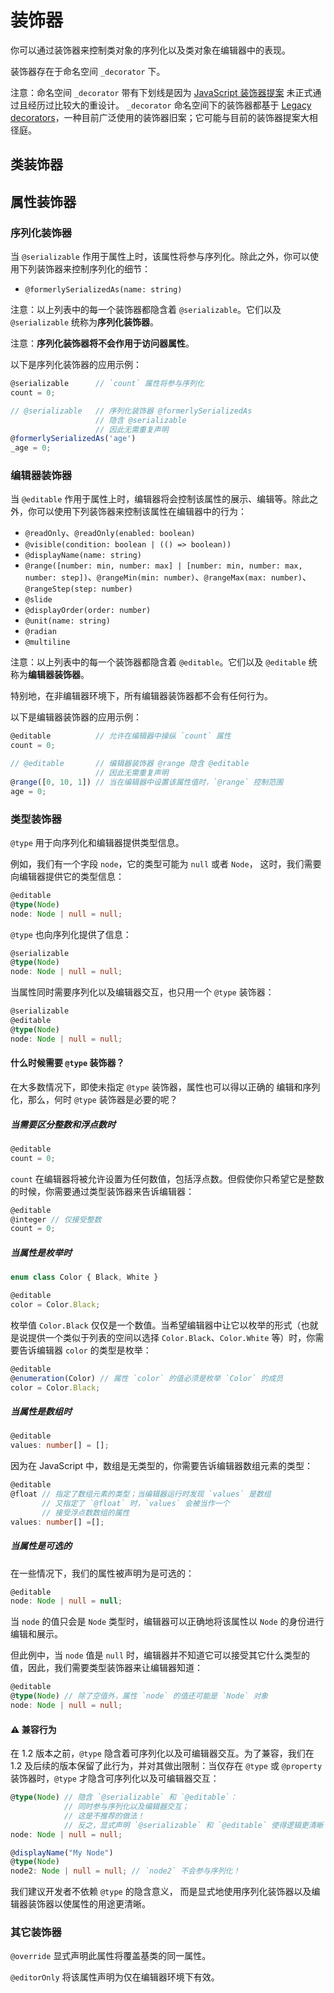 
# 装饰器

你可以通过装饰器来控制类对象的序列化以及类对象在编辑器中的表现。

装饰器存在于命名空间 `_decorator` 下。

注意：命名空间 `_decorator` 带有下划线是因为 [JavaScript 装饰器提案](https://github.com/tc39/proposal-decorators) 
未正式通过且经历过比较大的重设计。
`_decorator` 命名空间下的装饰器都基于 [Legacy decorators](https://github.com/tc39/proposal-decorators#comparison-with-babel-legacy-decorators)，一种目前广泛使用的装饰器旧案；它可能与目前的装饰器提案大相径庭。


## 类装饰器


## 属性装饰器

### 序列化装饰器

当 `@serializable` 作用于属性上时，该属性将参与序列化。除此之外，你可以使用下列装饰器来控制序列化的细节：

- `@formerlySerializedAs(name: string)`

注意：以上列表中的每一个装饰器都隐含着 `@serializable`。它们以及 `@serializable` 统称为**序列化装饰器**。

注意：**序列化装饰器将不会作用于访问器属性**。

以下是序列化装饰器的应用示例：

```ts
@serializable      // `count` 属性将参与序列化
count = 0;

// @serializable   // 序列化装饰器 @formerlySerializedAs 
                   // 隐含 @serializable
                   // 因此无需重复声明
@formerlySerializedAs('age')
_age = 0;
```

### 编辑器装饰器

当 `@editable` 作用于属性上时，编辑器将会控制该属性的展示、编辑等。除此之外，你可以使用下列装饰器来控制该属性在编辑器中的行为：

- `@readOnly`、`@readOnly(enabled: boolean)`
- `@visible(condition: boolean | (() => boolean))`
- `@displayName(name: string)`
- `@range([number: min, number: max] | [number: min, number: max, number: step])`、`@rangeMin(min: number)`、`@rangeMax(max: number)`、`@rangeStep(step: number)`
- `@slide`
- `@displayOrder(order: number)`
- `@unit(name: string)`
- `@radian`
- `@multiline`

注意：以上列表中的每一个装饰器都隐含着 `@editable`。它们以及 `@editable` 统称为**编辑器装饰器**。

特别地，在非编辑器环境下，所有编辑器装饰器都不会有任何行为。

以下是编辑器装饰器的应用示例：

```ts
@editable          // 允许在编辑器中操纵 `count` 属性
count = 0;

// @editable       // 编辑器装饰器 @range 隐含 @editable
                   // 因此无需重复声明
@range([0, 10, 1]) // 当在编辑器中设置该属性值时，`@range` 控制范围
age = 0;
```

### 类型装饰器

`@type` 用于向序列化和编辑器提供类型信息。

例如，我们有一个字段 `node`，它的类型可能为 `null` 或者 `Node`，
这时，我们需要向编辑器提供它的类型信息：
```ts
@editable
@type(Node)
node: Node | null = null;
```

`@type` 也向序列化提供了信息：
```ts
@serializable
@type(Node)
node: Node | null = null;
```

当属性同时需要序列化以及编辑器交互，也只用一个 `@type` 装饰器：
```ts
@serializable
@editable
@type(Node)
node: Node | null = null;
```

#### 什么时候需要 `@type` 装饰器？

在大多数情况下，即使未指定 `@type` 装饰器，属性也可以得以正确的
编辑和序列化，那么，何时 `@type` 装饰器是必要的呢？

##### 当需要区分整数和浮点数时

```ts
@editable
count = 0;
```

`count` 在编辑器将被允许设置为任何数值，包括浮点数。但假使你只希望它是整数的时候，你需要通过类型装饰器来告诉编辑器：

```ts
@editable
@integer // 仅接受整数
count = 0;
```

##### 当属性是枚举时

```ts
enum class Color { Black, White }

@editable
color = Color.Black;
```

枚举值 `Color.Black` 仅仅是一个数值。当希望编辑器中让它以枚举的形式（也就是说提供一个类似于列表的空间以选择 `Color.Black`、`Color.White` 等）时，你需要告诉编辑器 `color` 的类型是枚举：

```ts
@editable
@enumeration(Color) // 属性 `color` 的值必须是枚举 `Color` 的成员
color = Color.Black;
```

##### 当属性是数组时

```ts
@editable
values: number[] = [];
```

因为在 JavaScript 中，数组是无类型的，你需要告诉编辑器数组元素的类型：

```ts
@editable
@float // 指定了数组元素的类型；当编辑器运行时发现 `values` 是数组
       // 又指定了 `@float` 时，`values` 会被当作一个
       // 接受浮点数数组的属性
values: number[] =[];
```

##### 当属性是可选的

在一些情况下，我们的属性被声明为是可选的：
```ts
@editable
node: Node | null = null;
```

当 `node` 的值只会是 `Node` 类型时，编辑器可以正确地将该属性以 `Node` 的身份进行编辑和展示。

但此例中，当 `node` 值是 `null` 时，编辑器并不知道它可以接受其它什么类型的值，因此，我们需要类型装饰器来让编辑器知道：

```ts
@editable
@type(Node) // 除了空值外，属性 `node` 的值还可能是 `Node` 对象
node: Node | null = null;
```

#### ⚠️ 兼容行为

在 1.2 版本之前，`@type` 隐含着可序列化以及可编辑器交互。为了兼容，我们在 1.2 及后续的版本保留了此行为，并对其做出限制：当仅存在 `@type` 或 `@property` 装饰器时，`@type` 才隐含可序列化以及可编辑器交互：
```ts
@type(Node) // 隐含 `@serializable` 和 `@editable`：
            // 同时参与序列化以及编辑器交互；
            // 这是不推荐的做法！
            // 反之，显式声明 `@serializable` 和 `@editable` 使得逻辑更清晰
node: Node | null = null;

@displayName("My Node")
@type(Node)
node2: Node | null = null; // `node2` 不会参与序列化！
```

我们建议开发者不依赖 `@type` 的隐含意义，
而是显式地使用序列化装饰器以及编辑器装饰器以使属性的用途更清晰。

### 其它装饰器

`@override` 显式声明此属性将覆盖基类的同一属性。

`@editorOnly` 将该属性声明为仅在编辑器环境下有效。